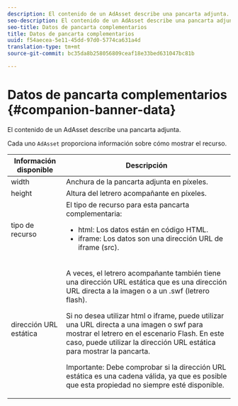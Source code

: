```yaml
---
description: El contenido de un AdAsset describe una pancarta adjunta.
seo-description: El contenido de un AdAsset describe una pancarta adjunta.
seo-title: Datos de pancarta complementarios
title: Datos de pancarta complementarios
uuid: f54aecea-5e11-45dd-97d0-5774ca631a4d
translation-type: tm+mt
source-git-commit: bc35da8b258056809ceaf18e33bed631047bc81b

---
```



# Datos de pancarta complementarios {#companion-banner-data}

El contenido de un AdAsset describe una pancarta adjunta.

<!--<a id="section_D730B4FD6FD749E9860B6A07FC110552"></a>-->

Cada uno `AdAsset` proporciona información sobre cómo mostrar el recurso.

<table id="table_760C885E2DCA4BE983CC57FDA7BD5B14"> 
 <thead> 
  <tr> 
   <th colname="col1" class="entry"> <b>Información disponible </b></th> 
   <th colname="col2" class="entry"> <b>Descripción</b> </th> 
  </tr> 
 </thead>
 <tbody> 
  <tr> 
   <td colname="col1"> width </td> 
   <td colname="col2"> Anchura de la pancarta adjunta en píxeles. </td> 
  </tr> 
  <tr> 
   <td colname="col1"> height </td> 
   <td colname="col2"> Altura del letrero acompañante en píxeles. </td> 
  </tr> 
  <tr> 
   <td colname="col1"> tipo de recurso </td> 
   <td colname="col2">El tipo de recurso para esta pancarta complementaria: 
    <ul id="ul_A067787FE49E4B6095BE0AC1D447DBB3"> 
     <li id="li_02B7224C67004095B3F6E50FD21E507E">html: Los datos están en código HTML. </li> 
     <li id="li_5F37E14472424F808C6094F42009E676">iframe: Los datos son una dirección URL de iframe (src). </li> 
    </ul> </td> 
  </tr> 
  <tr> 
   <td colname="col1"> dirección URL estática </td> 
   <td colname="col2"> <p>A veces, el letrero acompañante también tiene una <span class="codeph"> dirección URL</span> estática que es una dirección URL directa a la imagen o a un <span class="codeph"> .swf</span> (letrero flash). </p> <p>Si no desea utilizar html o iframe, puede utilizar una URL directa a una imagen o swf para mostrar el letrero en el escenario Flash. En este caso, puede utilizar la <span class="codeph"> dirección URL</span> estática para mostrar la pancarta. </p> <p>Importante:  Debe comprobar si la dirección URL estática es una cadena válida, ya que es posible que esta propiedad no siempre esté disponible. </p> </td> 
  </tr> 
 </tbody> 
</table>